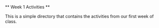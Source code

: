** Week 1 Activities **

This is a simple directory that contains the activities from our first week of class.
